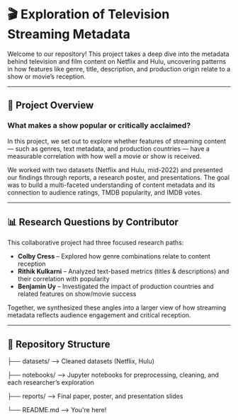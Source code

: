 # 🎬 Exploration of Television Streaming Metadata

Welcome to our repository! This project takes a deep dive into the metadata behind television and film content on Netflix and Hulu, uncovering patterns in how features like genre, title, description, and production origin relate to a show or movie’s reception.

---

## 🧠 Project Overview

### **What makes a show popular or critically acclaimed?**  
In this project, we set out to explore whether features of streaming content — such as genres, text metadata, and production countries — have a measurable correlation with how well a movie or show is received.

We worked with two datasets (Netflix and Hulu, mid-2022) and presented our findings through reports, a research poster, and presentations. The goal was to build a multi-faceted understanding of content metadata and its connection to audience ratings, TMDB popularity, and IMDB votes.

---

## 📊 Research Questions by Contributor

This collaborative project had three focused research paths:

- **Colby Cress** – Explored how genre combinations relate to content reception  
- **Rithik Kulkarni** – Analyzed text-based metrics (titles & descriptions) and their correlation with popularity  
- **Benjamin Uy** – Investigated the impact of production countries and related features on show/movie success  

Together, we synthesized these angles into a larger view of how streaming metadata reflects audience engagement and critical reception.

---

## 📂 Repository Structure

├── datasets/ --> Cleaned datasets (Netflix, Hulu)

├── notebooks/ --> Jupyter notebooks for preprocessing, cleaning, and each researcher’s exploration

├── reports/ --> Final paper, poster, and presentation slides

└── README.md --> You're here!
